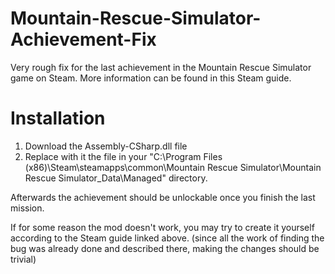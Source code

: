 # Mountain-Rescue-Simulator-Achievement-Fix
Very rough fix for the last achievement in the Mountain Rescue Simulator game on Steam.
More information can be found in this Steam guide.

# Installation
1) Download the Assembly-CSharp.dll file
2) Replace with it the file in your "C:\Program Files (x86)\Steam\steamapps\common\Mountain Rescue Simulator\Mountain Rescue Simulator_Data\Managed" directory.

Afterwards the achievement should be unlockable once you finish the last mission.

If for some reason the mod doesn't work, you may try to create it yourself according to the Steam guide linked above. 
(since all the work of finding the bug was already done and described there, making the changes should be trivial)
